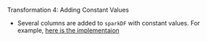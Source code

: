 Transformation 4: Adding Constant Values
- Several columns are added to `sparkDF` with constant values. For example, [here is the implementaion](https://github.com/Planning-Inspectorate/ODW-Service/blob/main/workspace/notebook/ims_dpia_dim_historic.json#L97-L100)